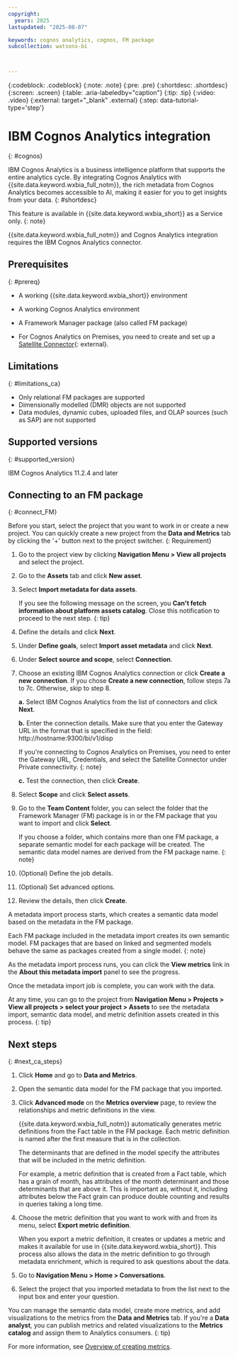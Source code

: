 ```yaml
---
copyright:
  years: 2025
lastupdated: "2025-08-07"

keywords: cognos analytics, cognos, FM package
subcollection: watsonx-bi



---
```


{:codeblock: .codeblock}
{:note: .note}
{:pre: .pre}
{:shortdesc: .shortdesc}
{:screen: .screen}
{:table: .aria-labeledby="caption"}
{:tip: .tip}
{:video: .video}
{:external: target="_blank" .external}
{:step: data-tutorial-type='step'}

# IBM Cognos Analytics integration
{: #cognos}

IBM Cognos Analytics is a business intelligence platform that supports the entire analytics cycle. By integrating Cognos Analytics with {{site.data.keyword.wxbia_full_notm}}, the rich metadata from Cognos Analytics becomes accessible to AI, making it easier for you to get insights from your data. {: #shortdesc}

This feature is available in {{site.data.keyword.wxbia_short}} as a Service only. 
{: note}
 
{{site.data.keyword.wxbia_full_notm}} and Cognos Analytics integration requires the IBM Cognos Analytics connector. 

## Prerequisites
{: #prereq}

- A working {{site.data.keyword.wxbia_short}} environment

- A working Cognos Analytics environment

- A Framework Manager package (also called FM package)

- For Cognos Analytics on Premises, you need to create and set up a [Satellite Connector](/docs/watsonx-bi?topic=watsonx-bi-satellite){: external}.

## Limitations
{: #limitations_ca}

- Only relational FM packages are supported
- Dimensionally modelled (DMR) objects are not supported
- Data modules, dynamic cubes, uploaded files, and OLAP sources (such as SAP) are not supported 

## Supported versions
{: #supported_version}

IBM Cognos Analytics 11.2.4 and later

## Connecting to an FM package
{: #connect_FM}

Before you start, select the project that you want to work in or create a new project. You can quickly create a new project from the **Data and Metrics** tab by clicking the '+' button next to the project switcher.
{: Requirement}

1. Go to the project view by clicking **Navigation Menu > View all projects** and select the project.  

2. Go to the **Assets** tab and click **New asset**. 

3. Select **Import metadata for data assets**.

   If you see the following message on the screen, you **Can't fetch information about platform assets catalog**. Close this notification to proceed to the next step.
   {: tip}

4. Define the details and click **Next**.

5. Under **Define goals**, select **Import asset metadata** and click **Next**.

6. Under **Select source and scope**, select **Connection**.

7. Choose an existing IBM Cognos Analytics connection or click **Create a new connection**. If you chose **Create a new connection**, follow steps 7a to 7c. Otherwise, skip to step 8. 

    **a.** Select IBM Cognos Analytics from the list of connectors and click **Next**.

    **b.** Enter the connection details. Make sure that you enter the Gateway URL in the format that is specified in the field: http://hostname:9300/bi/v1/disp 

   If you're connecting to Cognos Analytics on Premises, you need to enter the Gateway URL, Credentials, and select the Satellite Connector under Private connectivity.
   {: note}

    **c.** Test the connection, then click **Create**.

8. Select **Scope** and click **Select assets**.

9. Go to the **Team Content** folder, you can select the folder that the Framework Manager (FM) package is in or the FM package that you want to import and click **Select**.

   If you choose a folder, which contains more than one FM package, a separate semantic model for each package will be created. The semantic data model names are derived from the FM package name. 
   {: note}  

10. (Optional) Define the job details.

11. (Optional) Set advanced options.

12. Review the details, then click **Create**.

A metadata import process starts, which creates a semantic data model based on the metadata in the FM package. 

Each FM package included in the metadata import creates its own semantic model. FM packages that are based on linked and segmented models behave the same as packages created from a single model. 
{: note}

As the metadata import process runs, you can click the **View metrics** link in the **About this metadata import** panel to see the progress. 

Once the metadata import job is complete, you can work with the data. 

At any time, you can go to the project from **Navigation Menu > Projects > View all projects > select your project > Assets** to see the metadata import, semantic data model, and metric definition assets created in this process. 
{: tip}

## Next steps
{: #next_ca_steps}

1. Click **Home** and go to **Data and Metrics**. 

2. Open the semantic data model for the FM package that you imported.

3. Click **Advanced mode** on the **Metrics overview** page, to review the relationships and metric definitions in the view. 

      {{site.data.keyword.wxbia_full_notm}} automatically generates metric definitions from the Fact table in the FM package. Each metric definition is named after the first measure that is in the collection.

      The determinants that are defined in the model specify the attributes that will be included in the metric definition.  

      For example, a metric definition that is created from a Fact table, which has a grain of month, has attributes of the month determinant and those determinants that are above it. This is important as, without it, including attributes below the Fact grain can produce double counting and results in queries taking a long time. 

4. Choose the metric definition that you want to work with and from its menu, select **Export metric definition**. 
   
   When you export a metric definition, it creates or updates a metric and makes it available for use in {{site.data.keyword.wxbia_short}}. This process also allows the data in the metric definition to go through metadata enrichment, which is required to ask questions about the data.

5. Go to **Navigation Menu > Home > Conversations**. 

6. Select the project that you imported metadata to from the list next to the input box and enter your question. 

You can manage the semantic data model, create more metrics, and add visualizations to the metrics from the **Data and Metrics** tab. If you're a **Data analyst**, you can publish metrics and related visualizations to the **Metrics catalog** and assign them to Analytics consumers. 
{: tip}

For more information, see [Overview of creating metrics](/docs/watsonx-bi?topic=watsonx-bi-overview_metrics).
